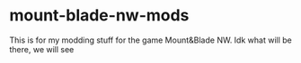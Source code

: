 # mount-blade-nw-mods
This is for my modding stuff for the game Mount&amp;Blade NW. Idk what will be there, we will see
